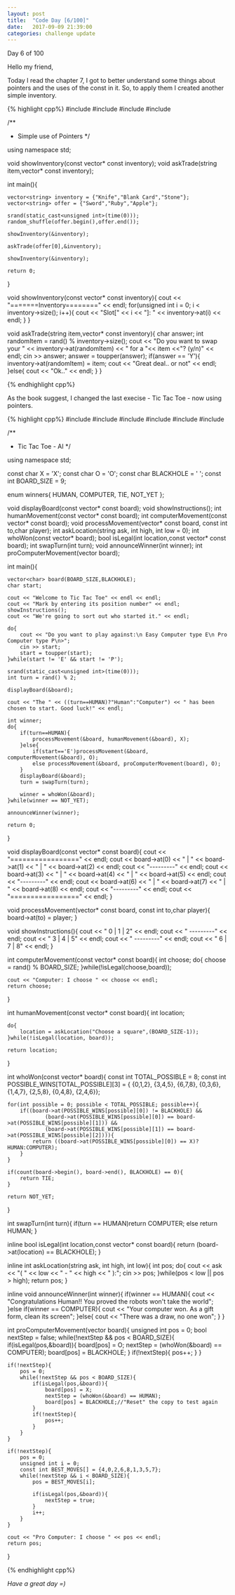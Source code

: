 ```yaml
---
layout: post
title:  "Code Day [6/100]"
date:   2017-09-09 21:39:00
categories: challenge update
---
```


Day 6 of 100

Hello my friend,

Today I read the chapter 7, I got to better understand some things about pointers and the uses of the const in it.
So, to apply them I created another simple inventory.

{% highlight cpp%}
#include <iostream>
#include <string>
#include <vector>
#include <algorithm>


/**
 * Simple use of Pointers
 */

using namespace std;


void showInventory(const vector<string>* const inventory);
void askTrade(string item,vector<string>* const inventory);

int main(){

	vector<string> inventory = {"Knife","Blank Card","Stone"};
	vector<string> offer = {"Sword","Ruby","Apple"};

	srand(static_cast<unsigned int>(time(0)));
	random_shuffle(offer.begin(),offer.end());

	showInventory(&inventory);

	askTrade(offer[0],&inventory);

	showInventory(&inventory);

	return 0;
}

void showInventory(const vector<string>* const inventory){
	cout << "=======Inventory========" << endl;
	for(unsigned int i = 0; i < inventory->size(); i++){
		cout << "Slot[" << i << "]: " << inventory->at(i) << endl;
	}
}

void askTrade(string item,vector<string>* const inventory){
	char answer;
	int randomItem = rand() % inventory->size();
	cout << "Do you want to swap your  " << inventory->at(randomItem) <<
			" for a "<< item <<"? (y/n)" << endl;
	cin >> answer;
	answer = toupper(answer);
	if(answer == 'Y'){
		inventory->at(randomItem) = item;
		cout << "Great deal.. or not" << endl;
	}else{
		cout << "Ok.." << endl;
	}
}

{% endhighlight cpp%}

As the book suggest, I changed the last execise - Tic Tac Toe - now using pointers.

{% highlight cpp%}
#include <iostream>
#include <string>
#include <vector>
#include <ctime>
#include <cstdlib>
#include <algorithm>

/**
 * Tic Tac Toe - AI
 */

using namespace std;

const char X = 'X';
const char O = 'O';
const char BLACKHOLE = ' ';
const int BOARD_SIZE = 9;

enum winners{
	HUMAN,
	COMPUTER,
	TIE,
	NOT_YET
};

void displayBoard(const vector<char>* const board);
void showInstructions();
int humanMovement(const vector<char>* const board);
int computerMovement(const vector<char>* const board);
void processMovement(vector<char>* const board, const int to,char player);
int askLocation(string ask, int high, int low = 0);
int whoWon(const vector<char>* board);
bool isLegal(int location,const vector<char>* const board);
int swapTurn(int turn);
void announceWinner(int winner);
int proComputerMovement(vector<char> board);

int main(){

	vector<char> board(BOARD_SIZE,BLACKHOLE);
	char start;

	cout << "Welcome to Tic Tac Toe" << endl << endl;
	cout << "Mark by entering its position number" << endl;
	showInstructions();
	cout << "We're going to sort out who started it." << endl;

	do{
		cout << "Do you want to play against:\n Easy Computer type E\n Pro Computer type P\n>";
		cin >> start;
		start = toupper(start);
	}while(start != 'E' && start != 'P');

	srand(static_cast<unsigned int>(time(0)));
	int turn = rand() % 2;

	displayBoard(&board);

	cout << "The " << ((turn==HUMAN)?"Human":"Computer") << " has been chosen to start. Good luck!" << endl;

	int winner;
	do{
		if(turn==HUMAN){
			processMovement(&board, humanMovement(&board), X);
		}else{
			if(start=='E')processMovement(&board, computerMovement(&board), O);
			else processMovement(&board, proComputerMovement(board), O);
		}
		displayBoard(&board);
		turn = swapTurn(turn);

		winner = whoWon(&board);
	}while(winner == NOT_YET);

	announceWinner(winner);

	return 0;
}

void displayBoard(const vector<char>* const board){
	cout << "=================" << endl;
	cout << board->at(0) << " | " << board->at(1) << " | " << board->at(2) << endl;
	cout << "---------" << endl;
	cout << board->at(3) << " | " << board->at(4) << " | " << board->at(5) << endl;
	cout << "---------" << endl;
	cout << board->at(6) << " | " << board->at(7) << " | " << board->at(8) << endl;
	cout << "---------" << endl;
	cout << "=================" << endl;
}

void processMovement(vector<char>* const board, const int to,char player){
	board->at(to) = player;
}

void showInstructions(){
	cout << " 0 | 1 | 2" << endl;
	cout << " ---------" << endl;
	cout << " 3 | 4 | 5" << endl;
	cout << " ---------" << endl;
	cout << " 6 | 7 | 8" << endl;
}

int computerMovement(const vector<char>* const board){
	int choose;
	do{
		choose = rand() % BOARD_SIZE;
	}while(!isLegal(choose,board));

	cout << "Computer: I choose " << choose << endl;
	return choose;
}

int humanMovement(const vector<char>* const board){
	int location;

	do{
		location = askLocation("Choose a square",(BOARD_SIZE-1));
	}while(!isLegal(location, board));

	return location;
}

int whoWon(const vector<char>* board){
	const int TOTAL_POSSIBLE = 8;
	const int POSSIBLE_WINS[TOTAL_POSSIBLE][3] = { {0,1,2},
							{3,4,5},
							{6,7,8},
							{0,3,6},
							{1,4,7},
							{2,5,8},
							{0,4,8},
							{2,4,6}};

	for(int possible = 0; possible < TOTAL_POSSIBLE; possible++){
		if((board->at(POSSIBLE_WINS[possible][0]) != BLACKHOLE) &&
				(board->at(POSSIBLE_WINS[possible][0]) == board->at(POSSIBLE_WINS[possible][1])) &&
				(board->at(POSSIBLE_WINS[possible][1]) == board->at(POSSIBLE_WINS[possible][2]))){
			return ((board->at(POSSIBLE_WINS[possible][0]) == X)?HUMAN:COMPUTER);
		}
	}

	if(count(board->begin(), board->end(), BLACKHOLE) == 0){
		return TIE;
	}

	return NOT_YET;
}

int swapTurn(int turn){
	if(turn == HUMAN)return COMPUTER;
	else return HUMAN;
}

inline bool isLegal(int location,const vector<char>* const board){
	return (board->at(location) == BLACKHOLE);
}

inline int askLocation(string ask, int high, int low){
	int pos;
	do{
		cout << ask << "( " << low << " - " <<  high << " ):";
		cin >> pos;
	}while(pos < low || pos > high);
	return pos;
}

inline void announceWinner(int winner){
	if(winner == HUMAN){
		cout << "Congratulations Human!! You proved the robots won't take the world";
	}else if(winner == COMPUTER){
		cout << "Your computer won. As a gift form, clean its screen";
	}else{
		cout << "There was a draw, no one won";
	}
}

int proComputerMovement(vector<char> board){
	unsigned int pos = 0;
	bool nextStep = false;
	while(!nextStep && pos < BOARD_SIZE){
		if(isLegal(pos,&board)){
			board[pos] = O;
			nextStep = (whoWon(&board) == COMPUTER);
			board[pos] = BLACKHOLE;
		}
		if(!nextStep){
			pos++;
		}
	}

	if(!nextStep){
		pos = 0;
		while(!nextStep && pos < BOARD_SIZE){
			if(isLegal(pos,&board)){
				board[pos] = X;
				nextStep = (whoWon(&board) == HUMAN);
				board[pos] = BLACKHOLE;//"Reset" the copy to test again
			}
			if(!nextStep){
				pos++;
			}
		}
	}

	if(!nextStep){
		pos = 0;
		unsigned int i = 0;
		const int BEST_MOVES[] = {4,0,2,6,8,1,3,5,7};
		while(!nextStep && i < BOARD_SIZE){
			pos = BEST_MOVES[i];

			if(isLegal(pos,&board)){
				nextStep = true;
			}
			i++;
		}
	}

	cout << "Pro Computer: I choose " << pos << endl;
	return pos;
}

{% endhighlight cpp%}

_Have a great day =)_
